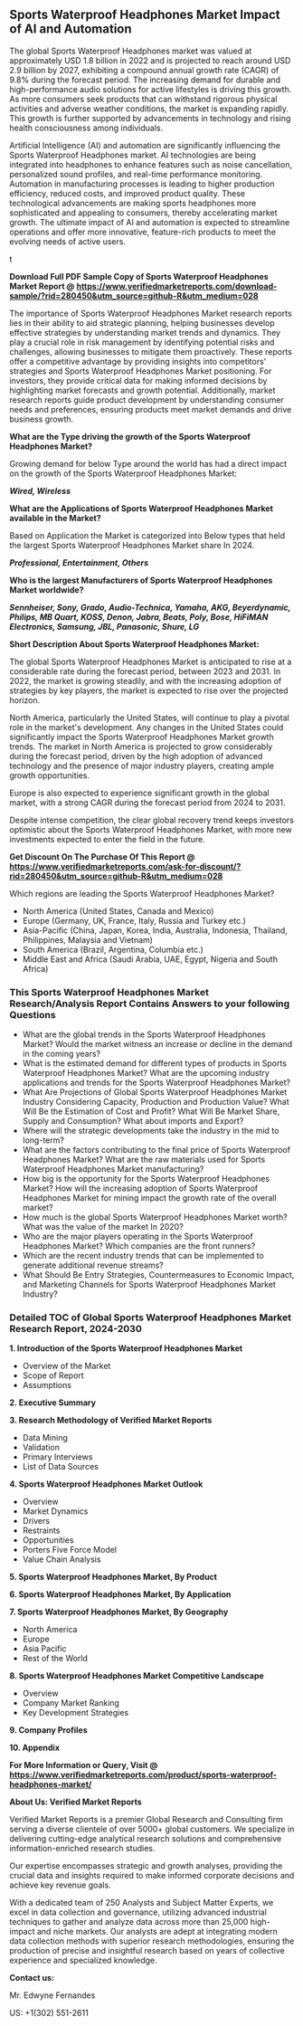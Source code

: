 <h2>Sports Waterproof Headphones Market Impact of AI and Automation</h2><p>The global Sports Waterproof Headphones market was valued at approximately USD 1.8 billion in 2022 and is projected to reach around USD 2.9 billion by 2027, exhibiting a compound annual growth rate (CAGR) of 9.8% during the forecast period. The increasing demand for durable and high-performance audio solutions for active lifestyles is driving this growth. As more consumers seek products that can withstand rigorous physical activities and adverse weather conditions, the market is expanding rapidly. This growth is further supported by advancements in technology and rising health consciousness among individuals.</p><p>Artificial Intelligence (AI) and automation are significantly influencing the Sports Waterproof Headphones market. AI technologies are being integrated into headphones to enhance features such as noise cancellation, personalized sound profiles, and real-time performance monitoring. Automation in manufacturing processes is leading to higher production efficiency, reduced costs, and improved product quality. These technological advancements are making sports headphones more sophisticated and appealing to consumers, thereby accelerating market growth. The ultimate impact of AI and automation is expected to streamline operations and offer more innovative, feature-rich products to meet the evolving needs of active users.</p>t</p><p id="" class=""><strong>Download Full PDF Sample Copy of Sports Waterproof Headphones Market Report @ <a href="https://www.verifiedmarketreports.com/download-sample/?rid=280450&utm_source=github-R&utm_medium=028" target="_blank">https://www.verifiedmarketreports.com/download-sample/?rid=280450&utm_source=github-R&utm_medium=028</a></strong></p><p>The importance of&nbsp;Sports Waterproof Headphones Market research reports lies in their ability to aid strategic planning, helping businesses develop effective strategies by understanding market trends and dynamics. They play a crucial role in risk management by identifying potential risks and challenges, allowing businesses to mitigate them proactively. These reports offer a competitive advantage by providing insights into competitors' strategies and Sports Waterproof Headphones Market positioning. For investors, they provide critical data for making informed decisions by highlighting market forecasts and growth potential. Additionally, market research reports guide product development by understanding consumer needs and preferences, ensuring products meet market demands and drive business growth.</p><p><strong>What are the&nbsp;Type driving the growth of the Sports Waterproof Headphones Market?</strong></p><p id="" class="">Growing demand for below Type around the world has had a direct impact on the growth of the Sports Waterproof Headphones Market:</p><em><strong>Wired, Wireless</strong></em></p><strong>What are the&nbsp;Applications&nbsp;of Sports Waterproof Headphones Market available in the Market?</strong></p><p id="" class="">Based on Application the Market is categorized into Below types that held the largest Sports Waterproof Headphones Market share In 2024.</p><em><strong>Professional, Entertainment, Others</strong></em></p><strong>Who is the largest Manufacturers of Sports Waterproof Headphones Market worldwide?</strong></p><p><em><strong>Sennheiser, Sony, Grado, Audio-Technica, Yamaha, AKG, Beyerdynamic, Philips, MB Quart, KOSS, Denon, Jabra, Beats, Poly, Bose, HiFiMAN Electronics, Samsung, JBL, Panasonic, Shure, LG</strong></em></p><p id="" class=""><strong>Short Description About Sports Waterproof Headphones Market:</strong></p><p>The global Sports Waterproof Headphones Market is anticipated to rise at a considerable rate during the forecast period, between 2023 and 2031. In 2022, the market is growing steadily, and with the increasing adoption of strategies by key players, the market is expected to rise over the projected horizon.</p><p>North America, particularly the United States, will continue to play a pivotal role in the market's development. Any changes in the United States could significantly impact the Sports Waterproof Headphones Market growth trends. The market in North America is projected to grow considerably during the forecast period, driven by the high adoption of advanced technology and the presence of major industry players, creating ample growth opportunities.</p><p>Europe is also expected to experience significant growth in the global market, with a strong CAGR during the forecast period from 2024 to 2031.</p><p>Despite intense competition, the clear global recovery trend keeps investors optimistic about the Sports Waterproof Headphones Market, with more new investments expected to enter the field in the future.</p><p id="" class=""><strong>Get Discount On The Purchase Of This Report @ <a href="https://www.verifiedmarketreports.com/ask-for-discount/?rid=280450&utm_source=github-R&utm_medium=028" target="_blank">https://www.verifiedmarketreports.com/ask-for-discount/?rid=280450&utm_source=github-R&utm_medium=028</a></strong></p>Which regions are leading the Sports Waterproof Headphones Market?</p><ul><li>North America (United States, Canada and Mexico)</li><li>Europe (Germany, UK, France, Italy, Russia and Turkey etc.)</li><li>Asia-Pacific (China, Japan, Korea, India, Australia, Indonesia, Thailand, Philippines, Malaysia and Vietnam)</li><li>South America (Brazil, Argentina, Columbia etc.)</li><li>Middle East and Africa (Saudi Arabia, UAE, Egypt, Nigeria and South Africa)</li></ul><h3 id="" class="">This Sports Waterproof Headphones Market Research/Analysis Report Contains Answers to your following Questions</h3><ul><li>What are the global trends in the Sports Waterproof Headphones Market? Would the market witness an increase or decline in the demand in the coming years?</li><li>What is the estimated demand for different types of products in Sports Waterproof Headphones Market? What are the upcoming industry applications and trends for the Sports Waterproof Headphones Market?</li><li>What Are Projections of Global Sports Waterproof Headphones Market Industry Considering Capacity, Production and Production Value? What Will Be the Estimation of Cost and Profit? What Will Be Market Share, Supply and Consumption? What about imports and Export?</li><li>Where will the strategic developments take the industry in the mid to long-term?</li><li>What are the factors contributing to the final price of Sports Waterproof Headphones Market? What are the raw materials used for Sports Waterproof Headphones Market manufacturing?</li><li>How big is the opportunity for the Sports Waterproof Headphones Market? How will the increasing adoption of Sports Waterproof Headphones Market for mining impact the growth rate of the overall market?</li><li>How much is the global Sports Waterproof Headphones Market worth? What was the value of the market In 2020?</li><li>Who are the major players operating in the Sports Waterproof Headphones Market? Which companies are the front runners?</li><li>Which are the recent industry trends that can be implemented to generate additional revenue streams?</li><li>What Should Be Entry Strategies, Countermeasures to Economic Impact, and Marketing Channels for Sports Waterproof Headphones Market Industry?</li></ul><h3 id="" class="">Detailed TOC of Global Sports Waterproof Headphones Market Research Report, 2024-2030</h3><p id="" class=""><strong>1. Introduction of the Sports Waterproof Headphones Market</strong></p><ul><li>Overview of the Market</li><li>Scope of Report</li><li>Assumptions</li></ul><p id="" class=""><strong>2. Executive Summary</strong></p><p id="" class=""><strong>3. Research Methodology of Verified Market Reports</strong></p><ul><li>Data Mining</li><li>Validation</li><li>Primary Interviews</li><li>List of Data Sources</li></ul><p id="" class=""><strong>4. Sports Waterproof Headphones Market Outlook</strong></p><ul><li>Overview</li><li>Market Dynamics</li><li>Drivers</li><li>Restraints</li><li>Opportunities</li><li>Porters Five Force Model</li><li>Value Chain Analysis</li></ul><p id="" class=""><strong>5. Sports Waterproof Headphones Market, By Product</strong></p><p id="" class=""><strong>6. Sports Waterproof Headphones Market, By Application</strong></p><p id="" class=""><strong>7. Sports Waterproof Headphones Market, By Geography</strong></p><ul><li>North America</li><li>Europe</li><li>Asia Pacific</li><li>Rest of the World</li></ul><p id="" class=""><strong>8. Sports Waterproof Headphones Market Competitive Landscape</strong></p><ul><li>Overview</li><li>Company Market Ranking</li><li>Key Development Strategies</li></ul><p id="" class=""><strong>9. Company Profiles</strong></p><p id="" class=""><strong>10. Appendix</strong></p><p id="" class=""><strong>For More Information or Query, Visit @ <a href="https://www.verifiedmarketreports.com/product/sports-waterproof-headphones-market/" target="_blank">https://www.verifiedmarketreports.com/product/sports-waterproof-headphones-market/</a></strong></p><p id="" class=""><strong>About Us: Verified Market Reports</strong></p><p id="" class="">Verified Market Reports is a premier Global Research and Consulting firm serving a diverse clientele of over 5000+ global customers. We specialize in delivering cutting-edge analytical research solutions and comprehensive information-enriched research studies.</p><p id="" class="">Our expertise encompasses strategic and growth analyses, providing the crucial data and insights required to make informed corporate decisions and achieve key revenue goals.</p><p id="" class="">With a dedicated team of 250 Analysts and Subject Matter Experts, we excel in data collection and governance, utilizing advanced industrial techniques to gather and analyze data across more than 25,000 high-impact and niche markets. Our analysts are adept at integrating modern data collection methods with superior research methodologies, ensuring the production of precise and insightful research based on years of collective experience and specialized knowledge.</p><p id="" class=""><strong>Contact us:</strong></p><p id="" class="">Mr. Edwyne Fernandes</p><p id="" class="">US: +1(302) 551-2611</p>